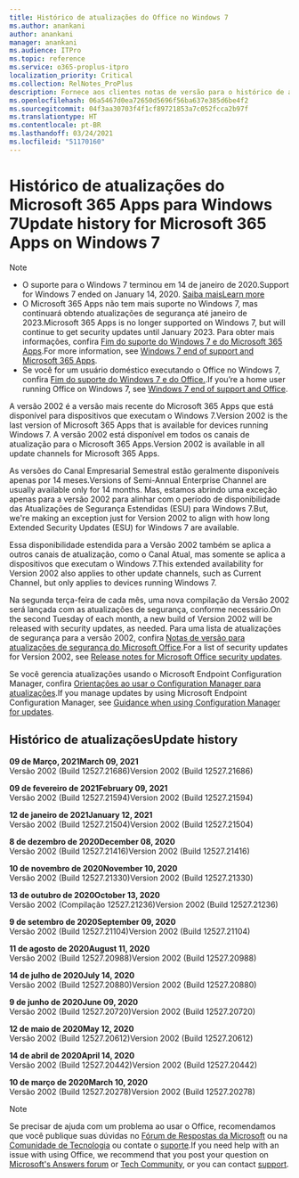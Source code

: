 ```yaml
---
title: Histórico de atualizações do Office no Windows 7
ms.author: anankani
author: anankani
manager: anankani
ms.audience: ITPro
ms.topic: reference
ms.service: o365-proplus-itpro
localization_priority: Critical
ms.collection: RelNotes_ProPlus
description: Fornece aos clientes notas de versão para o histórico de atualizações do Microsoft 365 Apps para Windows 7
ms.openlocfilehash: 06a5467d0ea72650d5696f56ba637e385d6be4f2
ms.sourcegitcommit: 04f3aa30703f4f1cf89721853a7c052fcca2b97f
ms.translationtype: HT
ms.contentlocale: pt-BR
ms.lasthandoff: 03/24/2021
ms.locfileid: "51170160"
---
```

# <a name="update-history-for-microsoft-365-apps-on-windows-7"></a><span data-ttu-id="4b3fa-103">Histórico de atualizações do Microsoft 365 Apps para Windows 7</span><span class="sxs-lookup"><span data-stu-id="4b3fa-103">Update history for Microsoft 365 Apps on Windows 7</span></span> 

 > [!NOTE]
>
>- <span data-ttu-id="4b3fa-104">O suporte para o Windows 7 terminou em 14 de janeiro de 2020.</span><span class="sxs-lookup"><span data-stu-id="4b3fa-104">Support for Windows 7 ended on January 14, 2020.</span></span> [<span data-ttu-id="4b3fa-105">Saiba mais</span><span class="sxs-lookup"><span data-stu-id="4b3fa-105">Learn more</span></span>](https://www.microsoft.com/microsoft-365/windows/end-of-windows-7-support)
>- <span data-ttu-id="4b3fa-106">O Microsoft 365 Apps não tem mais suporte no Windows 7, mas continuará obtendo atualizações de segurança até janeiro de 2023.</span><span class="sxs-lookup"><span data-stu-id="4b3fa-106">Microsoft 365 Apps is no longer supported on Windows 7, but will continue to get security updates until January 2023.</span></span> <span data-ttu-id="4b3fa-107">Para obter mais informações, confira [Fim do suporte do Windows 7 e do Microsoft 365 Apps](/DeployOffice/endofsupport/windows-7-support).</span><span class="sxs-lookup"><span data-stu-id="4b3fa-107">For more information, see [Windows 7 end of support and Microsoft 365 Apps](/DeployOffice/endofsupport/windows-7-support).</span></span>
>- <span data-ttu-id="4b3fa-108">Se você for um usuário doméstico executando o Office no Windows 7, confira [Fim do suporte do Windows 7 e do Office.](https://support.microsoft.com/office/78f20fab-b57b-44d7-8368-06a8493f3cb9).</span><span class="sxs-lookup"><span data-stu-id="4b3fa-108">If you’re a home user running Office on Windows 7, see [Windows 7 end of support and Office](https://support.microsoft.com/office/78f20fab-b57b-44d7-8368-06a8493f3cb9).</span></span>

<span data-ttu-id="4b3fa-109">A versão 2002 é a versão mais recente do Microsoft 365 Apps que está disponível para dispositivos que executam o Windows 7.</span><span class="sxs-lookup"><span data-stu-id="4b3fa-109">Version 2002 is the last version of Microsoft 365 Apps that is available for devices running Windows 7.</span></span> <span data-ttu-id="4b3fa-110">A versão 2002 está disponível em todos os canais de atualização para o Microsoft 365 Apps.</span><span class="sxs-lookup"><span data-stu-id="4b3fa-110">Version 2002 is available in all update channels for Microsoft 365 Apps.</span></span>

<span data-ttu-id="4b3fa-111">As versões do Canal Empresarial Semestral estão geralmente disponíveis apenas por 14 meses.</span><span class="sxs-lookup"><span data-stu-id="4b3fa-111">Versions of Semi-Annual Enterprise Channel are usually available only for 14 months.</span></span> <span data-ttu-id="4b3fa-112">Mas, estamos abrindo uma exceção apenas para a versão 2002 para alinhar com o período de disponibilidade das Atualizações de Segurança Estendidas (ESU) para Windows 7.</span><span class="sxs-lookup"><span data-stu-id="4b3fa-112">But, we're making an exception just for Version 2002 to align with how long Extended Security Updates (ESU) for Windows 7 are available.</span></span>

<span data-ttu-id="4b3fa-113">Essa disponibilidade estendida para a Versão 2002 também se aplica a outros canais de atualização, como o Canal Atual, mas somente se aplica a dispositivos que executam o Windows 7.</span><span class="sxs-lookup"><span data-stu-id="4b3fa-113">This extended availability for Version 2002 also applies to other update channels, such as Current Channel, but only applies to devices running Windows 7.</span></span>

<span data-ttu-id="4b3fa-114">Na segunda terça-feira de cada mês, uma nova compilação da Versão 2002 será lançada com as atualizações de segurança, conforme necessário.</span><span class="sxs-lookup"><span data-stu-id="4b3fa-114">On the second Tuesday of each month, a new build of Version 2002 will be released with security updates, as needed.</span></span> <span data-ttu-id="4b3fa-115">Para uma lista de atualizações de segurança para a versão 2002, confira [Notas de versão para atualizações de segurança do Microsoft Office](microsoft365-apps-security-updates.md).</span><span class="sxs-lookup"><span data-stu-id="4b3fa-115">For a list of security updates for Version 2002, see [Release notes for Microsoft Office security updates](microsoft365-apps-security-updates.md).</span></span>

<span data-ttu-id="4b3fa-116">Se você gerencia atualizações usando o Microsoft Endpoint Configuration Manager, confira [Orientações ao usar o Configuration Manager para atualizações](/deployoffice/endofsupport/windows-7-support#guidance-when-using-configuration-manager-for-updates).</span><span class="sxs-lookup"><span data-stu-id="4b3fa-116">If you manage updates by using Microsoft Endpoint Configuration Manager, see [Guidance when using Configuration Manager for updates](/deployoffice/endofsupport/windows-7-support#guidance-when-using-configuration-manager-for-updates).</span></span>


## <a name="update-history"></a><span data-ttu-id="4b3fa-117">Histórico de atualizações</span><span class="sxs-lookup"><span data-stu-id="4b3fa-117">Update history</span></span>

[//]: # (NÃO REMOVA)

<span data-ttu-id="4b3fa-119">**09 de Março, 2021**</span><span class="sxs-lookup"><span data-stu-id="4b3fa-119">**March 09, 2021**</span></span><br/>
<span data-ttu-id="4b3fa-120">Versão 2002 (Build 12527.21686)</span><span class="sxs-lookup"><span data-stu-id="4b3fa-120">Version 2002 (Build 12527.21686)</span></span><br/>

<span data-ttu-id="4b3fa-121">**09 de fevereiro de 2021**</span><span class="sxs-lookup"><span data-stu-id="4b3fa-121">**February 09, 2021**</span></span><br/>
<span data-ttu-id="4b3fa-122">Versão 2002 (Build 12527.21594)</span><span class="sxs-lookup"><span data-stu-id="4b3fa-122">Version 2002 (Build 12527.21594)</span></span><br/>

<span data-ttu-id="4b3fa-123">**12 de janeiro de 2021**</span><span class="sxs-lookup"><span data-stu-id="4b3fa-123">**January 12, 2021**</span></span><br/>
<span data-ttu-id="4b3fa-124">Versão 2002 (Build 12527.21504)</span><span class="sxs-lookup"><span data-stu-id="4b3fa-124">Version 2002 (Build 12527.21504)</span></span><br/>

<span data-ttu-id="4b3fa-125">**8 de dezembro de 2020**</span><span class="sxs-lookup"><span data-stu-id="4b3fa-125">**December 08, 2020**</span></span><br/>
<span data-ttu-id="4b3fa-126">Versão 2002 (Build 12527.21416)</span><span class="sxs-lookup"><span data-stu-id="4b3fa-126">Version 2002 (Build 12527.21416)</span></span><br/>

<span data-ttu-id="4b3fa-127">**10 de novembro de 2020**</span><span class="sxs-lookup"><span data-stu-id="4b3fa-127">**November 10, 2020**</span></span><br/>
<span data-ttu-id="4b3fa-128">Versão 2002 (Build 12527.21330)</span><span class="sxs-lookup"><span data-stu-id="4b3fa-128">Version 2002 (Build 12527.21330)</span></span><br/>

<span data-ttu-id="4b3fa-129">**13 de outubro de 2020**</span><span class="sxs-lookup"><span data-stu-id="4b3fa-129">**October 13, 2020**</span></span><br/>
<span data-ttu-id="4b3fa-130">Versão 2002 (Compilação 12527.21236)</span><span class="sxs-lookup"><span data-stu-id="4b3fa-130">Version 2002 (Build 12527.21236)</span></span><br/>

<span data-ttu-id="4b3fa-131">**9 de setembro de 2020**</span><span class="sxs-lookup"><span data-stu-id="4b3fa-131">**September 09, 2020**</span></span><br/>
<span data-ttu-id="4b3fa-132">Versão 2002 (Build 12527.21104)</span><span class="sxs-lookup"><span data-stu-id="4b3fa-132">Version 2002 (Build 12527.21104)</span></span><br/>

<span data-ttu-id="4b3fa-133">**11 de agosto de 2020**</span><span class="sxs-lookup"><span data-stu-id="4b3fa-133">**August 11, 2020**</span></span><br/>
<span data-ttu-id="4b3fa-134">Versão 2002 (Build 12527.20988)</span><span class="sxs-lookup"><span data-stu-id="4b3fa-134">Version 2002 (Build 12527.20988)</span></span><br/>

<span data-ttu-id="4b3fa-135">**14 de julho de 2020**</span><span class="sxs-lookup"><span data-stu-id="4b3fa-135">**July 14, 2020**</span></span><br/>
<span data-ttu-id="4b3fa-136">Versão 2002 (Build 12527.20880)</span><span class="sxs-lookup"><span data-stu-id="4b3fa-136">Version 2002 (Build 12527.20880)</span></span><br/>

<span data-ttu-id="4b3fa-137">**9 de junho de 2020**</span><span class="sxs-lookup"><span data-stu-id="4b3fa-137">**June 09, 2020**</span></span><br/>
<span data-ttu-id="4b3fa-138">Versão 2002 (Build 12527.20720)</span><span class="sxs-lookup"><span data-stu-id="4b3fa-138">Version 2002 (Build 12527.20720)</span></span><br/>

<span data-ttu-id="4b3fa-139">**12 de maio de 2020**</span><span class="sxs-lookup"><span data-stu-id="4b3fa-139">**May 12, 2020**</span></span><br/>
<span data-ttu-id="4b3fa-140">Versão 2002 (Build 12527.20612)</span><span class="sxs-lookup"><span data-stu-id="4b3fa-140">Version 2002 (Build 12527.20612)</span></span><br/>

<span data-ttu-id="4b3fa-141">**14 de abril de 2020**</span><span class="sxs-lookup"><span data-stu-id="4b3fa-141">**April 14, 2020**</span></span><br/>
<span data-ttu-id="4b3fa-142">Versão 2002 (Build 12527.20442)</span><span class="sxs-lookup"><span data-stu-id="4b3fa-142">Version 2002 (Build 12527.20442)</span></span><br/>

<span data-ttu-id="4b3fa-143">**10 de março de 2020**</span><span class="sxs-lookup"><span data-stu-id="4b3fa-143">**March 10, 2020**</span></span><br/>
<span data-ttu-id="4b3fa-144">Versão 2002 (Build 12527.20278)</span><span class="sxs-lookup"><span data-stu-id="4b3fa-144">Version 2002 (Build 12527.20278)</span></span><br/>




> [!NOTE]
> <span data-ttu-id="4b3fa-145">Se precisar de ajuda com um problema ao usar o Office, recomendamos que você publique suas dúvidas no [Fórum de Respostas da Microsoft](https://answers.microsoft.com/) ou na [Comunidade de Tecnologia](https://techcommunity.microsoft.com/) ou contate o [suporte](https://support.microsoft.com/contactus).</span><span class="sxs-lookup"><span data-stu-id="4b3fa-145">If you need help with an issue with using Office, we recommend that you post your question on [Microsoft's Answers forum](https://answers.microsoft.com/) or [Tech Community](https://techcommunity.microsoft.com/), or you can contact [support](https://support.microsoft.com/contactus).</span></span>
